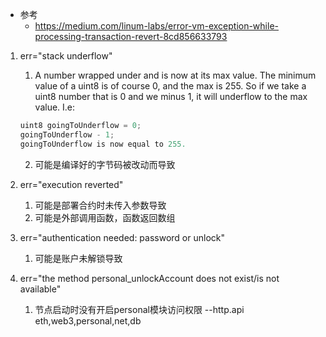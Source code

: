 - 参考 
    - https://medium.com/linum-labs/error-vm-exception-while-processing-transaction-revert-8cd856633793

1. err="stack underflow"
    1. A number wrapped under and is now at its max value. The minimum value of a uint8 is of course 0, and the max is 255. So if we take a uint8 number that is 0 and we minus 1, it will underflow to the max value. I.e:
    ```js
    uint8 goingToUnderflow = 0;
    goingToUnderflow - 1;
    goingToUnderflow is now equal to 255.
    ```
    2. 可能是编译好的字节码被改动而导致

2. err="execution reverted"
    1. 可能是部署合约时未传入参数导致
    2. 可能是外部调用函数，函数返回数组

3. err="authentication needed: password or unlock"
    1. 可能是账户未解锁导致

4. err="the method personal_unlockAccount does not exist/is not available"
    1. 节点启动时没有开启personal模块访问权限 --http.api eth,web3,personal,net,db

